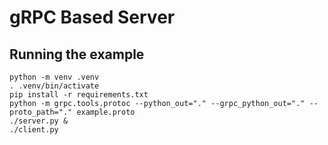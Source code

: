 # gRPC Based Server

## Running the example

```shell
python -m venv .venv
. .venv/bin/activate
pip install -r requirements.txt
python -m grpc.tools.protoc --python_out="." --grpc_python_out="." --proto_path="." example.proto
./server.py &
./client.py
```
